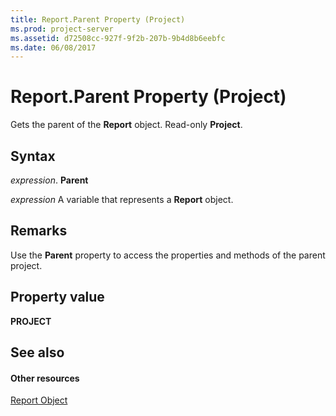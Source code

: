 ```yaml
---
title: Report.Parent Property (Project)
ms.prod: project-server
ms.assetid: d72508cc-927f-9f2b-207b-9b4d8b6eebfc
ms.date: 06/08/2017
---
```



# Report.Parent Property (Project)
Gets the parent of the **Report** object. Read-only **Project**.

## Syntax

 _expression_. **Parent**

 _expression_ A variable that represents a **Report** object.


## Remarks

Use the **Parent** property to access the properties and methods of the parent project.


## Property value

 **PROJECT**


## See also


#### Other resources


[Report Object](report-object-project.md)
